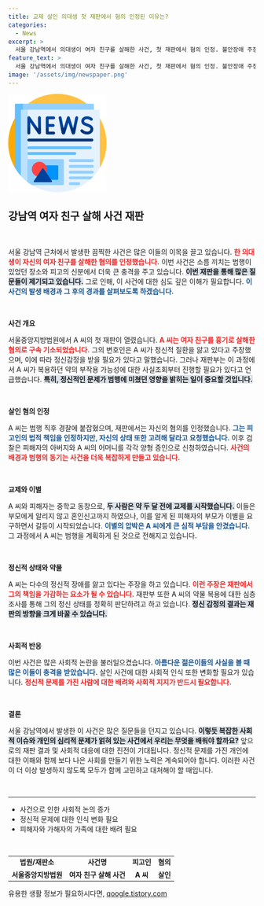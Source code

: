 ```yaml
---
title: 교제 살인 의대생 첫 재판에서 혐의 인정된 이유는?
categories:
  - News
excerpt: >
  서울 강남역에서 의대생이 여자 친구를 살해한 사건, 첫 재판에서 혐의 인정. 불안장애 주장은 정신감정 필요성으로 이어져. 교제 두 달 만에 혼인신고 후 이별 요구에 따른 비극적 결말, 그 이면을 들여다봅니다. 궁금한 진실, 클릭해 확인하세요!
feature_text: >
  서울 강남역에서 의대생이 여자 친구를 살해한 사건, 첫 재판에서 혐의 인정. 불안장애 주장은 정신감정 필요성으로 이어져. 교제 두 달 만에 혼인신고 후 이별 요구에 따른 비극적 결말, 그 이면을 들여다봅니다. 궁금한 진실, 클릭해 확인하세요!
image: '/assets/img/newspaper.png'
---
```


<p><img src="/assets/img/newspaper.png" alt="kimp 속보" /></p>

<h2 data-ke-size="size26">강남역 여자 친구 살해 사건 재판</h2>

<p data-ke-size="size16">&nbsp;</p>

<p data-ke-size="size16">서울 강남역 근처에서 발생한 끔찍한 사건은 많은 이들의 이목을 끌고 있습니다. <b><span style="color: #ee2323;">한 의대생이 자신의 여자 친구를 살해한 혐의를 인정했습니다.</span></b> 이번 사건은 소름 끼치는 범행이 있었던 장소와 피고의 신분에서 더욱 큰 충격을 주고 있습니다. <b><span style="background-color: #21538527;">이번 재판을 통해 많은 질문들이 제기되고 있습니다.</span></b> 그로 인해, 이 사건에 대한 심도 깊은 이해가 필요합니다. <b><span style="color: #1a5490;">이 사건의 발생 배경과 그 후의 경과를 살펴보도록 하겠습니다.</span></b></p>

<p data-ke-size="size16">&nbsp;</p>

<p><b>사건 개요</b></p>

<p>서울중앙지방법원에서 A 씨의 첫 재판이 열렸습니다. <b><span style="color: #ee2323;">A 씨는 여자 친구를 흉기로 살해한 혐의로 구속 기소되었습니다.</span></b> 그의 변호인은 A 씨가 정신적 질환을 앓고 있다고 주장했으며, 이에 따라 정신감정을 받을 필요가 있다고 말했습니다. 그러나 재판부는 이 과정에서 A 씨가 복용하던 약의 부작용 가능성에 대한 사실조회부터 진행할 필요가 있다고 언급했습니다. <b><span style="background-color: #21538527;">특히, 정신적인 문제가 범행에 미쳤던 영향을 밝히는 일이 중요할 것입니다.</span></b> </p>

<p data-ke-size="size16">&nbsp;</p>

<p><b>살인 혐의 인정</b></p>

<p>A 씨는 범행 직후 경찰에 붙잡혔으며, 재판에서는 자신의 혐의를 인정했습니다. <b><span style="color: #1a5490;">그는 피고인의 법적 책임을 인정하지만, 자신의 상태 또한 고려해 달라고 요청했습니다.</span></b> 이후 검찰은 피해자의 아버지와 A 씨의 어머니를 각각 양형 증인으로 신청하였습니다. <b><span style="color: #ee2323;">사건의 배경과 범행의 동기는 사건을 더욱 복잡하게 만들고 있습니다.</span></b></p>

<p data-ke-size="size16">&nbsp;</p>

<p><b>교제와 이별</b></p>

<p>A 씨와 피해자는 중학교 동창으로, <b><span style="background-color: #21538527;">두 사람은 약 두 달 전에 교제를 시작했습니다.</span></b> 이들은 부모에게 알리지 않고 혼인신고까지 하였으나, 이를 알게 된 피해자의 부모가 이별을 요구하면서 갈등이 시작되었습니다. <b><span style="color: #1a5490;">이별의 압박은 A 씨에게 큰 심적 부담을 안겼습니다.</span></b> 그 과정에서 A 씨는 범행을 계획하게 된 것으로 전해지고 있습니다. </p>

<p data-ke-size="size16">&nbsp;</p>

<p><b>정신적 상태와 약물</b></p>

<p>A 씨는 다수의 정신적 장애를 앓고 있다는 주장을 하고 있습니다. <b><span style="color: #ee2323;">이런 주장은 재판에서 그의 책임을 가감하는 요소가 될 수 있습니다.</span></b> 재판부 또한 A 씨의 약물 복용에 대한 심층 조사를 통해 그의 정신 상태를 정확히 판단하려고 하고 있습니다. <b><span style="background-color: #21538527;">정신 감정의 결과는 재판의 방향을 크게 바꿀 수 있습니다.</span></b></p>

<p data-ke-size="size16">&nbsp;</p>

<p><b>사회적 반응</b></p>

<p>이번 사건은 많은 사회적 논란을 불러일으켰습니다. <b><span style="color: #1a5490;">아름다운 젊은이들의 사실을 볼 때 많은 이들이 충격을 받았습니다.</span></b> 살인 사건에 대한 사회적 인식 또한 변화할 필요가 있습니다. <b><span style="color: #ee2323;">정신적 문제를 가진 사람에 대한 배려와 사회적 지지가 반드시 필요합니다.</span></b></p>

<p data-ke-size="size16">&nbsp;</p>

<p><b>결론</b></p>

<p>서울 강남역에서 발생한 이 사건은 많은 질문들을 던지고 있습니다. <b><span style="background-color: #21538527;">이렇듯 복잡한 사회적 이슈와 개인의 심리적 문제가 얽혀 있는 사건에서 우리는 무엇을 배워야 할까요?</span></b> 앞으로의 재판 결과 및 사회적 대응에 대한 진전이 기대됩니다. 정신적 문제를 가진 개인에 대한 이해와 함께 보다 나은 사회를 만들기 위한 노력은 계속되어야 합니다. 이러한 사건이 더 이상 발생하지 않도록 모두가 함께 고민하고 대처해야 할 때입니다. </p>

<p data-ke-size="size16">&nbsp;</p>

<hr />

<ul>
    <li>사건으로 인한 사회적 논의 증가</li>
    <li>정신적 문제에 대한 인식 변화 필요</li>
    <li>피해자와 가해자의 가족에 대한 배려 필요</li>
</ul>

<p data-ke-size="size16">&nbsp;</p>

<table>
    <tr>
        <td style="text-align: center; height: 17px;"><b>법원/재판소</b></td>
        <td style="text-align: center; height: 17px;"><b>사건명</b></td>
        <td style="text-align: center; height: 17px;"><b>피고인</b></td>
        <td style="text-align: center; height: 17px;"><b>혐의</b></td>
    </tr>
    <tr>
        <td style="text-align: center; height: 17px;"><b>서울중앙지방법원</b></td>
        <td style="text-align: center; height: 17px;"><b>여자 친구 살해 사건</b></td>
        <td style="text-align: center; height: 17px;"><b>A 씨</b></td>
        <td style="text-align: center; height: 17px;"><b>살인</b></td>
    </tr>
</table>
유용한 생활 정보가 필요하시다면, <a href="https://qoogle.tistory.com" rel="dofollow">qoogle.tistory.com</a>


